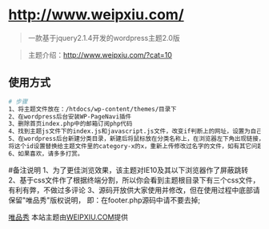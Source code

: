 # http://www.weipxiu.com/

> 一款基于jquery2.1.4开发的wordpress主题2.0版

> 主题介绍：http://www.weipxiu.com/?cat=10

## 使用方式

``` bash
# 步骤
1、将主题文件放在：/htdocs/wp-content/themes/目录下
2、在wordpress后台安装WP-PageNavi插件
3、删除首页index.php中的邮箱订阅php代码
4、找到主题js文件下的index.js和javascript.js文件，改变if判断上的网址，设置为自己的域名地址
5、在wordpress后台新建分类目录，新建后将鼠标放在分类名称上，在浏览器左下角出现链接，其中有个id=xx，
将这个id设置替换给主题文件里的category-x的x，重新上传修改过名字的文件，如有其它问题，欢迎打扰
6、如果喜欢，请多多打赏。
```
#备注说明
1、为了更佳浏览效果，该主题对IE10及其以下浏览器作了屏蔽跳转
2、基于css文件作了根据终端分割，所以你会看到主题根目录下有三个css文件，有利有弊，不做过多评论
3、源码开放供大家使用并修改，但在使用过程中底部请保留"唯品秀"版权说明，
  即：在footer.php源码中请不要去掉;<p>
  <a href="http://www.weipxiu.com/">唯品秀</a> 本站主题由<a href="http://www.weipxiu.com/" class="highlight">WEIPXIU.COM</a>提供</p>